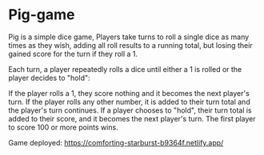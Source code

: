 # Pig-game

Pig is a simple dice game, Players take turns to roll a single dice as many times as they wish, adding all roll results to a running total, but losing their gained score for the turn if they roll a 1.

Each turn, a player repeatedly rolls a dice until either a 1 is rolled or the player decides to "hold":

If the player rolls a 1, they score nothing and it becomes the next player's turn. If the player rolls any other number, it is added to their turn total and the player's turn continues. If a player chooses to "hold", their turn total is added to their score, and it becomes the next player's turn. The first player to score 100 or more points wins.

Game deployed: https://comforting-starburst-b9364f.netlify.app/ 
